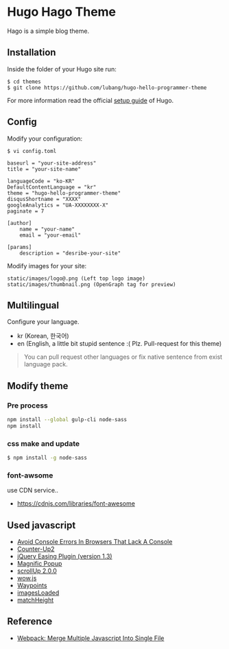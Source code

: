 # Hugo Hago Theme

Hago is a simple blog theme.



## Installation

Inside the folder of your Hugo site run:

    $ cd themes
    $ git clone https://github.com/lubang/hugo-hello-programmer-theme

For more information read the official [setup guide](//gohugo.io/overview/installing/) of Hugo.


## Config

Modify your configuration:

    $ vi config.toml
    
    baseurl = "your-site-address"
    title = "your-site-name"
    
    languageCode = "ko-KR"
    DefaultContentLanguage = "kr"
    theme = "hugo-hello-programmer-theme"
    disqusShortname = "XXXX"
    googleAnalytics = "UA-XXXXXXXX-X"
    paginate = 7
    
    [author]
        name = "your-name"
        email = "your-email"
    
    [params]
        description = "desribe-your-site"

Modify images for your site:

    static/images/logo@.png (Left top logo image)
    static/images/thumbnail.png (OpenGraph tag for preview)

## Multilingual

Configure your language.

* kr (Korean, 한국어)
* en (English, a little bit stupid sentence :( Plz. Pull-request for this theme)

> You can pull request other languages or fix native sentence from exist language pack.



## Modify theme

### Pre process

```bash
npm install --global gulp-cli node-sass
npm install
```



### css make and update

```bash
$ npm install -g node-sass
```


### font-awsome

use CDN service..

* https://cdnjs.com/libraries/font-awesome



## Used javascript

* [Avoid Console Errors In Browsers That Lack A Console](https://varunpant.com/posts/avoid-console-errors-in-browsers-that-lack-a-console/)
* [Counter-Up2](https://github.com/bfintal/Counter-Up2)
* [jQuery Easing Plugin (version 1.3)](http://gsgd.co.uk/sandbox/jquery/easing/)
* [Magnific Popup](https://dimsemenov.com/plugins/magnific-popup/)
* [scrollUp 2.0.0](http://markgoodyear.com/labs/scrollup/)
* [wow.js](https://wowjs.uk/docs.html)
* [Waypoints](http://imakewebthings.com/waypoints/)
* [imagesLoaded](https://imagesloaded.desandro.com/)
* [matchHeight](https://brm.io/jquery-match-height) 

## Reference
* [Webpack: Merge Multiple Javascript Into Single File](https://code.luasoftware.com/tutorials/webpack/merge-multiple-javascript-into-single-file/)